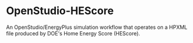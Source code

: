 OpenStudio-HEScore
===============

An OpenStudio/EnergyPlus simulation workflow that operates on a HPXML file produced by DOE's Home Energy Score (HEScore).
